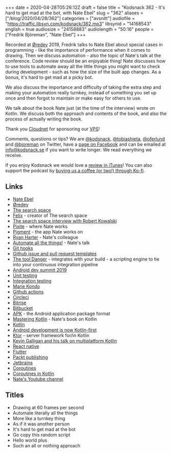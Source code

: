 +++
date = 2020-04-28T05:26:12Z
draft = false
title = "Kodsnack 362 - It's hard to get mad at the bot, with Nate Ebel"
slug = "362"
aliases = ["/blog/2020/04/28/362"]
categories = ["avsnitt"]
audiofile = "https://traffic.libsyn.com/kodsnack/362.mp3"
libsynid = "14168543"
english = true
audiosize = "24158883"
audiolength = "50:16"
people = ["Fredrik Björeman", "Nate Ebel"]
+++

Recorded at [Øredev](https://oredev.org/) 2019, Fredrik talks to Nate Ebel about special cases in programming - like the importance of performance when it comes to drawing. Then we discuss automation - also the topic of Nate's talk at the conference. Code review should be an enjoyable thing! Nate discusses how to use tools to automate away all the little things you might want to check during development - such as how the size of the built app changes. As a bonus, it's hard to get mad at a picky bot.

We also discuss the importance and difficulty of taking the extra step and making your automation really turnkey, instead of something you set up once and then forgot to maintain or make easy for others to use.

We talk about the book Nate just (at the time of the interview) wrote on Kotlin. We discuss both the approach and contents of the book, and also the process of actually writing the book.

Thank you [Cloudnet](http://www.cloudnet.se) for sponsoring our [VPS](http://en.wikipedia.org/wiki/Virtual_private_server)!

Comments, questions or tips? We are [@kodsnack](https://www.twitter.com/kodsnack), [@tobiashieta](https://www.twitter.com/tobiashieta), [@oferlund](https://www.twitter.com/oferlund) and [@bjoreman](https://www.twitter.com/bjoreman) on Twitter, have a [page on Facebook](https://www.facebook.com/kodsnack) and can be emailed at [info@kodsnack.se](mailto:info@kodsnack.se) if you want to write longer. We read everything we receive.

If you enjoy Kodsnack we would love a [review in iTunes](http://itunes.apple.com/se/podcast/kodsnack/id561631498?l=en)! You can also support the podcast by <a href="https://ko-fi.com/kodsnack" rel="payment">buying us a coffee (or two!) through Ko-fi</a>.

## Links ##
* [Nate Ebel](https://twitter.com/n8ebel)
* [Øredev](https://oredev.org/)
* [The search space](https://thesearch.space/)
* [Felix](https://twitter.com/felixhgren) - creator of The search space
* [The search space interview with Robert Kowalski](https://thesearch.space/episodes/1-the-poet-of-logic-programming)
* [Pixite](https://www.pixiteapps.com/) - where Nate works
* [Pigment](https://www.pixiteapps.com/pigment) - the app Nate works on
* [Ryan Harter](https://ryanharter.com/) - Nate's colleague
* [Automate all the things!](https://www.youtube.com/watch?v=LRltIu47r8o) - Nate's talk
* [Git hooks](https://git-scm.com/book/en/v2/Customizing-Git-Git-Hooks)
* [Github issue and pull request templates](https://help.github.com/en/github/building-a-strong-community/about-issue-and-pull-request-templates)
* [The tool Danger](https://danger.systems/js/guides/getting_started.html) - integrates with your build - a scripting engine to tie into your continuous integration pipeline
* [Android dev summit 2019](https://www.youtube.com/playlist?list=PLWz5rJ2EKKc_xXXubDti2eRnIKU0p7wHd)
* [Unit testing](https://en.wikipedia.org/wiki/Unit_testing)
* [Integration testing](https://en.wikipedia.org/wiki/Integration_testing)
* [Marie Kondo](https://en.wikipedia.org/wiki/Marie_Kondo)
* [Github actions](https://github.com/features/actions)
* [Circleci](https://circleci.com/)
* [Bitrise](https://www.bitrise.io/)
* [Bitbucket](https://en.wikipedia.org/wiki/Bitbucket)
* [APK](https://en.wikipedia.org/wiki/Android_application_package) - the Android application package format
* [Mastering Kotlin](https://goobar.io/2019/12/19/mastering-kotlin-whats-inside-the-book/) - Nate's book on Kotlin
* [Kotlin](https://en.wikipedia.org/wiki/Kotlin_%28programming_language%29)
* [Android development is now Kotlin-first](https://medium.com/hackernoon/how-android-app-development-became-kotlin-first-c79e493e02fb)
* [Ktor](https://ktor.io/) - server framework for/in Kotlin
* [Kevin Galligan and his talk on multiplatform Kotlin](https://www.youtube.com/watch?v=oulHKSUAuCk)
* [React native](https://en.wikipedia.org/wiki/React_Native)
* [Flutter](https://en.wikipedia.org/wiki/Flutter_%28software%29)
* [Packt publishing](https://www.packtpub.com/)
* [Jetbrains](https://en.wikipedia.org/wiki/JetBrains)
* [Coroutines](https://en.wikipedia.org/wiki/Coroutine)
* [Coroutines in Kotlin](https://kotlinlang.org/docs/reference/coroutines-overview.html)
* [Nate's Youtube channel](https://www.youtube.com/c/goobario)

## Titles ##
* Drawing at 60 frames per second
* Automate literally all the things
* More like a turnkey thing
* As if it was another person
* It's hard to get mad at the bot
* Go copy this random script
* Hello world plus
* Such an all or nothing approach